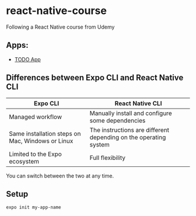 # react-native-course
Following a React Native course from Udemy

## Apps:
* [TODO App](https://github.com/vriesm060/todo-app)

## Differences between Expo CLI and React Native CLI

| Expo CLI                                         | React Native CLI                                                 |
| ------------------------------------------------ | ---------------------------------------------------------------- |
| Managed workflow                                 | Manually install and configure some dependencies                 |
| Same installation steps on Mac, Windows or Linux | The instructions are different depending on the operating system |
| Limited to the Expo ecosystem                    | Full flexibility                                                 |

You can switch between the two at any time.

## Setup

`expo init my-app-name`